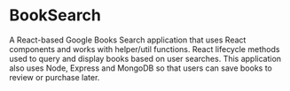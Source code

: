 # BookSearch
A React-based Google Books Search application that uses React components and works with helper/util functions. React lifecycle methods used to query and display books based on user searches. This application also uses Node, Express and MongoDB so that users can save books to review or purchase later.
